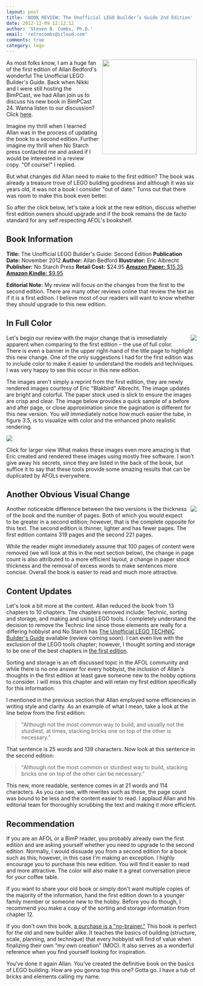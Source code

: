 ```yaml
---
layout: post
title: 'BOOK REVIEW: The Unofficial LEGO Builder’s Guide 2nd Edition'
date: 2012-12-09 12:12:12
author: 'Steven B. Combs, Ph.D.'
email: 'retrocombs@icloud.com'
comments: true
category: lego
---
```


<img style="margin-left: 10px; margin-bottom: 10px;" src="http://3.bp.blogspot.com/-PmxKja42FPM/UMUCGXYfaQI/AAAAAAABExA/EMH2na1uhV8/s200/BimP+Book+Review+Graphic.png" align="right" width="250" />As most folks know, I am a huge fan of the first edition of Allan Bedford's wonderful The Unofficial LEGO Builder's Guide. Back when Nikki and I were still hosting the BimPCast, we had Allan join us to discuss his new book in BimPCast 24. Wanna listen to our discussion? Click [here][2].

Imagine my thrill when I learned Allan was in the process of updating the book to a second edition. Further imagine my thrill when No Starch press contacted me and asked if I would be interested in a review copy. "Of course!" I replied.

But what changes did Allan need to make to the first edition? The book was already a treasure trove of LEGO building goodness and although it was six years old, it was not a book I consider "out of date." Turns out that there was room to make this book even better.

So after the click below, let's take a look at the new edition, discuss whether first edition owners should upgrade and if the book remains the de facto standard for any self respecting AFOL's bookshelf.

## Book Information

__Title:__ The Unofficial LEGO Builder's Guide: Second Edition
__Publication Date:__ November 2012
__Author:__ Allan Bedford
__Illustrator:__ Eric Albrecht
__Publisher:__ No Starch Press
__Retail Cost:__ $24.95
[__Amazon Paper:__ $15.35][3]
[__Amazon Kindle:__ $9.95][4]

__Editorial Note:__ My review will focus on the changes from the first to the second edition. There are many other reviews online that review the text as if it is a first edition. I believe most of our readers will want to know whether they should upgrade to this new edition.

## In Full Color
<img style="margin-left: 10px; margin-bottom: 10px;" src="http://4.bp.blogspot.com/-6srvFQEblxM/UMUC4PkMAGI/AAAAAAABExQ/y-fO5dFz-_g/s1600/Screen+Shot+2012-12-09+at+4.28.38+PM.png" align="right" />Let's begin our review with the major change that is immediately apparent when comparing to the first edition – the use of full color. There is even a banner in the upper right-hand of the title page to highlight this new change. One of the only suggestions I had for the first edition was to include color to make it easier to understand the models and techniques. I was very happy to see this occur in this new edition.

The images aren't simply a reprint from the first edition, they are newly rendered images courtesy of Eric "Blakbird" Albrecht. The image updates are bright and colorful. The paper stock used is slick to ensure the images are crisp and clear. The image below provides a quick sample of a before and after page, or close approximation since the pagination is different for this new version. You will immediately notice how much easier the tube, in figure 3.5, is to visualize with color and the enhanced photo realistic rendering.

![][6]

Click for larger view
What makes these images even more amazing is that Eric created and rendered these images using mostly free software. I won't give away his secrets, since they are listed in the back of the book, but suffice it to say that these tools provide some amazing results that can be duplicated by AFOLs everywhere.

## Another Obvious Visual Change

<img style="margin-left: 10px; margin-bottom: 10px;" src="http://4.bp.blogspot.com/-xNCEBcOOXlA/UMUCP10ub1I/AAAAAAABExI/-KYjgvniO5A/s320/Book+Thickness+Comparison.png" align="right" />Another noticeable difference between the two versions is the thickness of the book and the number of pages. Both of which you would expect to be greater in a second edition; however, that is the complete opposite for this text. The second edition is thinner, lighter and has fewer pages. The first edition contains 319 pages and the second 221 pages.

While the reader might immediately assume that 100 pages of content were removed (we will look at this in the next section below), the change in page count is also attributed to a more efficient layout, a change in paper stock thickness and the removal of excess words to make sentences more concise. Overall the book is easier to read and much more attractive.

## Content Updates

Let's look a bit more at the content. Allan reduced the book from 13 chapters to 10 chapters. The chapters removed include: Technic, sorting and storage, and making and using LEGO tools. I completely understand the decision to remove the Technic line since those elements are really for a differing hobbyist and No Starch has [The Unofficial LEGO TECHNIC Builder's Guide][8] available (review coming soon). I can even live with the exclusion of the LEGO tools chapter; however, I thought sorting and storage to be one of the best chapters in [the first edition][9].

Sorting and storage is an oft discussed topic in the AFOL community and while there is no one answer for every hobbyist, the inclusion of Allan's thoughts in the first edition at least gave someone new to the hobby options to consider. I will miss this chapter and will retain my first edition specifically for this information.

I mentioned in the previous section that Allan employed some efficiencies in writing style and clarity. As an example of what I mean, take a look at the line below from the first edition:

> "Although not the most common way to build, and usually not the sturdiest, at times, stacking bricks one on top of the other is necessary."

That sentence is 25 words and 139 characters. Now look at this sentence in the second edition:

> "Although not the most common or sturdiest way to build, stacking bricks one on top of the other can be necessary."

This new, more readable, sentence comes in at 21 words and 114 characters. As you can see, with rewrites such as these, the page count was bound to be less and the content easier to read. I applaud Allan and his editorial team for thoroughly scrubbing the text and making it more efficient.

## Recommendation
If you are an AFOL or a BimP reader, you probably already own the first edition and are asking yourself whether you need to upgrade to the second edition. Normally, I would dissuade you from a second edition for a book such as this; however, in this case I'm making an exception. I highly encourage you to purchase this new edition. You will find it easier to read and more attractive. The color will also make it a great conversation piece for your coffee table.

If you want to share your old book or simply don't want multiple copies of the majority of the information, hand the first edition down to a younger family member or someone new to the hobby. Before you do though, I recommend you make a copy of the sorting and storage information from chapter 12.

If you don't own this book, [a purchase is a "no-brainer."][3] This book is perfect for the old and new builder alike. It teaches the basics of building (structure, scale, planning, and technique) that every hobbyist will find of value when finalizing their own "my own creation" (MOC). It also serves as a wonderful reference when you find yourself looking for inspiration.

You've done it again Allan. You've created the definitive book on the basics of LEGO building. How are you gonna top this one? Gotta go. I have a tub of bricks and elements calling my name.

[2]: https://www.dropbox.com/s/pqhijt51enq0988/BimPCast_24_02_25_06_allan_bedford.mp3?dl=0
[3]: https://amzn.to/2XlQoBQ
[4]: https://amzn.to/2XqRe07
[6]: http://1.bp.blogspot.com/-SNwSBpiesfg/UMUF9fVhucI/AAAAAAABExg/Ryix_vH6ZqQ/s640/BW-Color+Comparison.png
[8]: https://amzn.to/2ZkPIOS
[9]: https://amzn.to/2ZkQ9Zw
